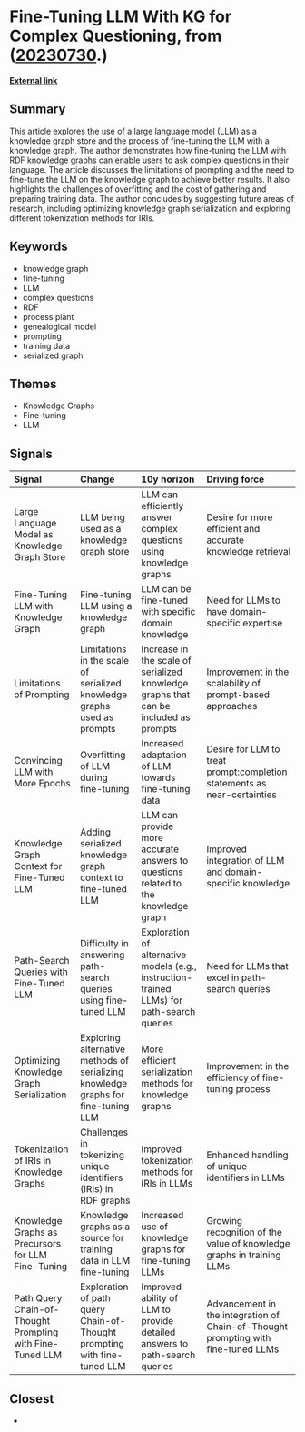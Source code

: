 # __Fine-Tuning LLM With KG for Complex Questioning__, from ([20230730](https://kghosh.substack.com/p/20230730).)

__[External link](https://betterprogramming.pub/large-language-model-knowledge-graph-store-yes-by-fine-tuning-llm-with-kg-f88b556959e6)__



## Summary

This article explores the use of a large language model (LLM) as a knowledge graph store and the process of fine-tuning the LLM with a knowledge graph. The author demonstrates how fine-tuning the LLM with RDF knowledge graphs can enable users to ask complex questions in their language. The article discusses the limitations of prompting and the need to fine-tune the LLM on the knowledge graph to achieve better results. It also highlights the challenges of overfitting and the cost of gathering and preparing training data. The author concludes by suggesting future areas of research, including optimizing knowledge graph serialization and exploring different tokenization methods for IRIs.

## Keywords

* knowledge graph
* fine-tuning
* LLM
* complex questions
* RDF
* process plant
* genealogical model
* prompting
* training data
* serialized graph

## Themes

* Knowledge Graphs
* Fine-tuning
* LLM

## Signals

| Signal                                                    | Change                                                                            | 10y horizon                                                                                | Driving force                                                                     |
|:----------------------------------------------------------|:----------------------------------------------------------------------------------|:-------------------------------------------------------------------------------------------|:----------------------------------------------------------------------------------|
| Large Language Model as Knowledge Graph Store             | LLM being used as a knowledge graph store                                         | LLM can efficiently answer complex questions using knowledge graphs                        | Desire for more efficient and accurate knowledge retrieval                        |
| Fine-Tuning LLM with Knowledge Graph                      | Fine-tuning LLM using a knowledge graph                                           | LLM can be fine-tuned with specific domain knowledge                                       | Need for LLMs to have domain-specific expertise                                   |
| Limitations of Prompting                                  | Limitations in the scale of serialized knowledge graphs used as prompts           | Increase in the scale of serialized knowledge graphs that can be included as prompts       | Improvement in the scalability of prompt-based approaches                         |
| Convincing LLM with More Epochs                           | Overfitting of LLM during fine-tuning                                             | Increased adaptation of LLM towards fine-tuning data                                       | Desire for LLM to treat prompt:completion statements as near-certainties          |
| Knowledge Graph Context for Fine-Tuned LLM                | Adding serialized knowledge graph context to fine-tuned LLM                       | LLM can provide more accurate answers to questions related to the knowledge graph          | Improved integration of LLM and domain-specific knowledge                         |
| Path-Search Queries with Fine-Tuned LLM                   | Difficulty in answering path-search queries using fine-tuned LLM                  | Exploration of alternative models (e.g., instruction-trained LLMs) for path-search queries | Need for LLMs that excel in path-search queries                                   |
| Optimizing Knowledge Graph Serialization                  | Exploring alternative methods of serializing knowledge graphs for fine-tuning LLM | More efficient serialization methods for knowledge graphs                                  | Improvement in the efficiency of fine-tuning process                              |
| Tokenization of IRIs in Knowledge Graphs                  | Challenges in tokenizing unique identifiers (IRIs) in RDF graphs                  | Improved tokenization methods for IRIs in LLMs                                             | Enhanced handling of unique identifiers in LLMs                                   |
| Knowledge Graphs as Precursors for LLM Fine-Tuning        | Knowledge graphs as a source for training data in LLM fine-tuning                 | Increased use of knowledge graphs for fine-tuning LLMs                                     | Growing recognition of the value of knowledge graphs in training LLMs             |
| Path Query Chain-of-Thought Prompting with Fine-Tuned LLM | Exploration of path query Chain-of-Thought prompting with fine-tuned LLM          | Improved ability of LLM to provide detailed answers to path-search queries                 | Advancement in the integration of Chain-of-Thought prompting with fine-tuned LLMs |

## Closest

* 